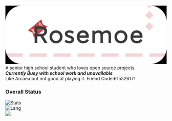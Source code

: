 ![Rosemoe](/banner.png)
A senior high school student who loves open source projects.   
***Currently Busy with school work and unavailable***   
Like Arcaea but not good at playing it. Friend Code:615526171
### Overall Status
![Stats](https://github-readme-stats.vercel.app/api?username=Rosemoe&show_icons=true&icon_color=990000&title_color=990000)    
![Lang](https://github-readme-stats.vercel.app/api/top-langs/?username=Rosemoe&layout=compact&title_color=990000&hide=javascript,html,css)   
![](https://komarev.com/ghpvc/?username=Rosemoe)  
